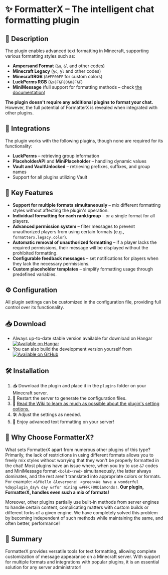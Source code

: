 # ✨ FormatterX – The intelligent chat formatting plugin

## 📄 Description
The plugin enables advanced text formatting in Minecraft, supporting various formatting styles such as:
- **Ampersand Format** (`&a`, `&l` and other codes)
- **Minecraft Legacy** (`§c`, `§l` and other codes)
- **MinecraftRGB** (`&#FF00FF` for custom colors)
- **LuckPerms RGB** (`§x§F§F§0§0§F§F`)
- **MiniMessage** (full support for formatting methods – check [the documentation](https://docs.advntr.dev/minimessage/format.html))

**The plugin doesn't require any additional plugins to format your chat.** However, the full potential of FormatterX is revealed when integrated with other plugins.

## 🔗 Integrations
The plugin works with the following plugins, though none are required for its functionality:
- **LuckPerms** – retrieving group information
- **PlaceholderAPI** and **MiniPlaceholder** – handling dynamic values
- **Vault and VaultUnlocked** – retrieving prefixes, suffixes, and group names
- Support for all plugins utilizing Vault

## 🌟 Key Features
- **Support for multiple formats simultaneously** – mix different formatting styles without affecting the plugin's operation.
- **Individual formatting for each rank/group** – or a single format for all players.
- **Advanced permission system** – filter messages to prevent unauthorized players from using certain formats (e.g., `formatterx.legacy.color`).
- **Automatic removal of unauthorized formatting** – if a player lacks the required permissions, their message will be displayed without the prohibited formatting.
- **Configurable feedback messages** – set notifications for players when they lack the necessary permissions.
- **Custom placeholder templates** – simplify formatting usage through predefined variables.

## ⚙️ Configuration
All plugin settings can be customized in the configuration file, providing full control over its functionality.

## 📥 Download
* Always up-to-date stable version available for download on Hangar [![Available on Hangar](https://img.shields.io/hangar/dt/FormatterX)](https://hangar.papermc.io/SyntaxDevTeam/FormatterX)
* You can also build the development version yourself from [![Available on GitHub](https://img.shields.io/badge/GitHub.com-FormatterX-yellow)](https://github.com/SyntaxDevTeam/FormatterX)

## 🛠️ Installation
1. 📥 Download the plugin and place it in the `plugins` folder on your Minecraft server.
2. 🔄 Restart the server to generate the configuration files.
3. 📖 [Read the Wiki to learn as much as possible about the plugin's setting options.](https://github.com/SyntaxDevTeam/FormatterX/wiki)
4. 🛠️ Adjust the settings as needed.
5. 🎉 Enjoy advanced text formatting on your server!

## 🤔 Why Choose FormatterX?
What sets FormatterX apart from numerous other plugins of this type? Primarily, the lack of restrictions in using different formats allows you to freely mix styles without worrying that they won't be properly formatted in the chat! Most plugins have an issue where, when you try to use `&7` codes and MiniMessage format `<bold><red>` simultaneously, the latter always dominates, and the rest aren't translated into appropriate colors or formats. For example: `<&fHello &leveryone! <green>We have a wonderful %dayplugin_day% day &rfor mining &#FFCF00Diamonds!`. **Our plugin, FormatterX, handles even such a mix of formats!**

Moreover, other plugins partially use built-in methods from server engines to handle certain content, complicating matters with custom builds or different forks of a given engine. We have completely solved this problem by becoming independent of such methods while maintaining the same, and often better, performance!

## 📝 Summary
FormatterX provides versatile tools for text formatting, allowing complete customization of message appearance on a Minecraft server. With support for multiple formats and integrations with popular plugins, it is an essential solution for any server administrator!
